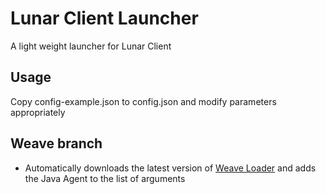 # Lunar Client Launcher
A light weight launcher for Lunar Client

## Usage
Copy config-example.json to config.json and modify parameters appropriately

## Weave branch
- Automatically downloads the latest version of [Weave Loader](https://github.com/Weave-MC/Weave-Loader) and adds the Java Agent to the list of arguments